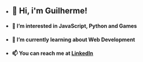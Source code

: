 - ## 👋 Hi, i'm Guilherme!
- #### 👀 I’m interested in JavaScript, Python and Games
- #### 🌱 I’m currently learning about Web Development
- #### 📫 You can reach me at <a href="https://www.linkedin.com/in/guihallmann/"> LinkedIn </a>
